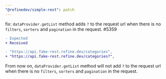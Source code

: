 ```yaml
---
"@refinedev/simple-rest": patch
---
```


fix: `dataProvider.getList` method adds `?` to the request url when there is no `filters`, `sorters` and `pagination` in the request. #5359

```diff
- Expected
+ Received

- "https://api.fake-rest.refine.dev/categories",
+ "https://api.fake-rest.refine.dev/categories?",
```

From now on, `dataProvider.getList` method will not add `?` to the request url when there is no `filters`, `sorters` and `pagination` in the request.
